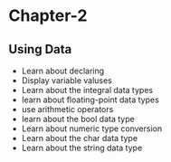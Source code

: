 # Chapter-2
<h2>Using Data</h2>

<ul>

<li>Learn about declaring</li>
<li> Display variable valuses</li>
<li> Learn about the integral data types</li>
<li> learn about floating-point data types</li>
<li> use arithmetic operators</li>
<li> learn about the bool data type</li>
<li> Learn about numeric type conversion</li>
<li> Learn about the char data type</li>
<li> Learn about the string data type</li>
</ul>
